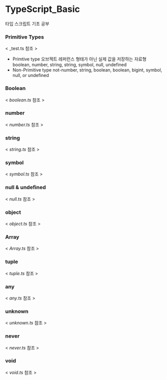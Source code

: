 # TypeScript_Basic
타입 스크립트 기초 공부

### Primitive Types
< _test.ts 참조 >

- Primtive type
    오브젝트 레퍼런스 형태가 아닌 실제 값을 저장하는 자료형
    boolean, number, string, string, symbol, null, undefined
- Non-Primitive type
    not-number, string, boolean, boolean, bigint, symbol, null, or undefined
    
 ### Boolean
 < _boolean.ts_ 참조 >
 
 ### number
 < _number.ts_ 참조 >
 
 ### string
 < _string.ts_ 참조 >
 
 ### symbol
 < _symbol.ts_ 참조 >
 
 ### null & undefined
 < _null.ts_ 참조 >
 
 ### object
 < _object.ts_ 참조 >
 
 ### Array
 < _Array.ts_ 참조 >
 
 ### tuple
 < _tuple.ts_ 참조 >
 
 ### any
 < _any.ts_ 참조 >
 
 ### unknown
 < _unknown.ts_ 참조 >
 
 ### never
 < _never.ts_ 참조 >
 
 ### void
 < _void.ts_ 참조 >
 
